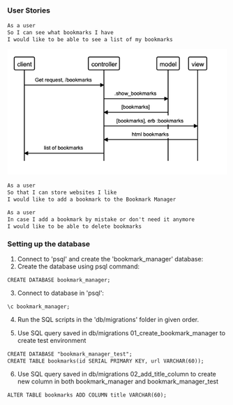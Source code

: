 ### User Stories
```
As a user 
So I can see what bookmarks I have
I would like to be able to see a list of my bookmarks
```
![alt text](public/domain_model.png 'User story domain model')

``` 
As a user
So that I can store websites I like
I would like to add a bookmark to the Bookmark Manager
```

``` 
As a user
In case I add a bookmark by mistake or don't need it anymore
I would like to be able to delete bookmarks
```

### Setting up the database

1. Connect to 'psql' and create the 'bookmark_manager' database:
2. Create the database using psql command:
```
CREATE DATABASE bookmark_manager;
```
3. Connect to database in 'psql':
```
\c bookmark_manager;
```
4. Run the SQL scripts in the 'db/migrations' folder in given order.

5. Use SQL query saved in db/migrations 01_create_bookmark_manager to create test environment
```
CREATE DATABASE "bookmark_manager_test";
CREATE TABLE bookmarks(id SERIAL PRIMARY KEY, url VARCHAR(60));
```

6. Use SQL query saved in db/migrations 02_add_title_column to create new column in both bookmark_manager and bookmark_manager_test

```
ALTER TABLE bookmarks ADD COLUMN title VARCHAR(60);
```